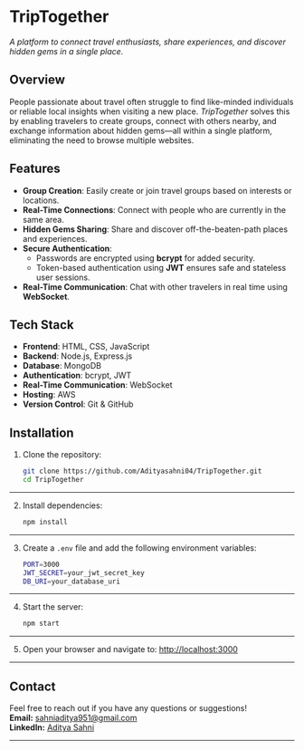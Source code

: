 # **TripTogether**  
*A platform to connect travel enthusiasts, share experiences, and discover hidden gems in a single place.*

## **Overview**  
People passionate about travel often struggle to find like-minded individuals or reliable local insights when visiting a new place. *TripTogether* solves this by enabling travelers to create groups, connect with others nearby, and exchange information about hidden gems—all within a single platform, eliminating the need to browse multiple websites.

## **Features**  
- **Group Creation**: Easily create or join travel groups based on interests or locations.  
- **Real-Time Connections**: Connect with people who are currently in the same area.  
- **Hidden Gems Sharing**: Share and discover off-the-beaten-path places and experiences.  
- **Secure Authentication**:  
  - Passwords are encrypted using **bcrypt** for added security.  
  - Token-based authentication using **JWT** ensures safe and stateless user sessions.  
- **Real-Time Communication**: Chat with other travelers in real time using **WebSocket**.

## **Tech Stack**  
- **Frontend**: HTML, CSS, JavaScript  
- **Backend**: Node.js, Express.js  
- **Database**: MongoDB
- **Authentication**: bcrypt, JWT  
- **Real-Time Communication**: WebSocket  
- **Hosting**: AWS 
- **Version Control**: Git & GitHub

## **Installation**  
1. Clone the repository:
   ```bash
   git clone https://github.com/Adityasahni04/TripTogether.git
   cd TripTogether
   ```

---

2. Install dependencies:
   ```bash
   npm install
   ```

---

3. Create a `.env` file and add the following environment variables:
   ```bash
   PORT=3000
   JWT_SECRET=your_jwt_secret_key
   DB_URI=your_database_uri
   ```

---

4. Start the server:
   ```bash
   npm start
   ```

---

5. Open your browser and navigate to:
   [http://localhost:3000](http://localhost:3000)

---

## **Contact**  
Feel free to reach out if you have any questions or suggestions!  
**Email:** [sahniaditya951@gmail.com](mailto:sahniaditya951@gmail.com)  
**LinkedIn:** [Aditya Sahni](https://www.linkedin.com/in/adityasahni04/)  

---
